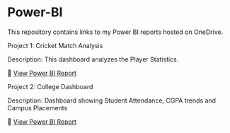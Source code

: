 # Power-BI
This repository contains links to my Power BI reports hosted on OneDrive.

Project 1: Cricket Match Analysis

Description: This dashboard analyzes the Player Statistics.

🔗 [View Power BI Report](https://1drv.ms/u/c/2fa94411798eec47/EeQmAc-Gp_tAiqmml-jcClABV87P_ZdJFhdMhBp7Dt4RHQ?e=Vbg8Bg)

Project 2: College Dashboard 

Description: Dashboard showing Student Attendance, CGPA trends and Campus Placements

🔗 [View Power BI Report](https://1drv.ms/u/c/2fa94411798eec47/EZCyiOqkbXJAkAxq_etJ8h8BPPiYoVGaXi1cVYITgCW-wg?e=OjTPXa)
